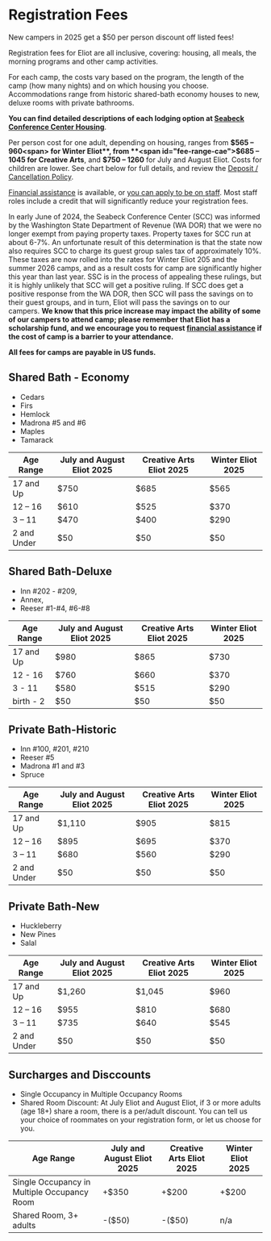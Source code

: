 # Registration Fees

<aside>
New campers in 2025 get a $50 per person discount off listed fees!
</aside>

Registration fees for Eliot are all inclusive, covering: housing, all meals, the morning programs and other camp activities.

For each camp, the costs vary based on the program, the length of the camp (how many nights) and on which housing you choose. Accommodations range from historic shared-bath economy houses to new, deluxe rooms with private bathrooms.

**You can find detailed descriptions of each lodging option at [Seabeck Conference Center Housing](https://www.seabeck.org/lodging)**.

Per person cost for one adult, depending on housing, ranges from
**<span id="fee-range-winter">$565 – 960<span> for Winter Eliot**, from
**<span id="fee-range-cae">$685 – 1045</span> for Creative Arts**, and
**<span id="fee-range-julaug">$750 – 1260</span>** for July and August Eliot.
Costs for children are lower. See chart below for full details, and review the [Deposit / Cancellation Policy](?info=fee_policy).

[Financial assistance](?info=financial_assistance) is available, or [you can apply to be on staff](?info=volunteer). Most staff roles include a credit that will significantly reduce your registration fees.

In early June of 2024, the Seabeck Conference Center (SCC) was informed by the Washington State Department of Revenue (WA DOR) that we were no longer exempt from paying property taxes. Property taxes for SCC run at about 6-7%. An unfortunate result of this determination is that the state now also requires SCC to charge its guest group sales tax of approximately 10%. These taxes are now rolled into the rates for Winter Eliot 205 and the summer 2026 camps, and as a result costs for camp are significantly higher this year than last year. SSC is in the process of appealing these rulings, but it is highly unlikely that SCC will get a positive ruling. If SCC does get a positive response from the WA DOR, then SCC will pass the savings on to their guest groups, and in turn, Eliot will pass the savings on to our campers. **We know that this price increase may impact the ability of some of our campers to attend camp; please remember that Eliot has a scholarship fund, and we encourage you to request [financial assistance](?info=financial_assistance) if the cost of camp is a barrier to your attendance.**

**All fees for camps are payable in US funds.**

<div id="fee-area"></div>

## Shared Bath - Economy

- Cedars
- Firs
- Hemlock
- Madrona #5 and #6
- Maples
- Tamarack

| Age Range   | July and August Eliot 2025 | Creative Arts Eliot 2025 | Winter Eliot 2025 |
| ----------- | -------------------------- | ------------------------ | ----------------- |
| 17 and Up   | $750                       | $685                     | $565              |
| 12 – 16     | $610                       | $525                     | $370              |
| 3 – 11      | $470                       | $400                     | $290              |
| 2 and Under | $50                        | $50                      | $50               |


## Shared Bath-Deluxe

- Inn #202 - #209,
- Annex,
- Reeser #1-#4, #6-#8


| Age Range | July and August Eliot 2025 | Creative Arts Eliot 2025 | Winter Eliot 2025 |
| --------- | -------------------------- | ------------------------ | ----------------- |
| 17 and Up | $980                       | $865                     | $730              |
| 12 - 16   | $760                       | $660                     | $370              |
| 3 - 11    | $580                       | $515                     | $290              |
| birth - 2 | $50                        | $50                      | $50               |

## Private Bath-Historic
- Inn #100, #201, #210
- Reeser #5
- Madrona #1 and #3
- Spruce


| Age Range   | July and August Eliot 2025 | Creative Arts Eliot 2025 | Winter Eliot 2025 |
| ----------- | -------------------------- | ------------------------ | ----------------- |
| 17 and Up   | $1,110                     | $905                     | $815              |
| 12 – 16     | $895                       | $695                     | $370              |
| 3 – 11      | $680                       | $560                     | $290              |
| 2 and Under | $50                        | $50                      | $50               |

## Private Bath-New

- Huckleberry
- New Pines
- Salal

| Age Range   | July and August Eliot 2025 | Creative Arts Eliot 2025 | Winter Eliot 2025 |
| ----------- | -------------------------- | ------------------------ | ----------------- |
| 17 and Up   | $1,260                     | $1,045                   | $960              |
| 12 – 16     | $955                       | $810                     | $680              |
| 3 – 11      | $735                       | $640                     | $545              |
| 2 and Under | $50                        | $50                      | $50               |

## Surcharges and Disccounts

- Single Occupancy in Multiple Occupancy Rooms
- Shared Room Discount: At July Eliot and August Eliot, if 3 or more adults (age 18+) share a room, there is a per/adult discount. You can tell us your choice of roommates on your registration form, or let us choose for you.

| Age Range                                   | July and August Eliot 2025 | Creative Arts Eliot 2025 | Winter Eliot 2025 |
| ------------------------------------------- | -------------------------- | ------------------------ | ----------------- |
| Single Occupancy in Multiple Occupancy Room | +$350                      | +$200                    | +$200             |
| Shared Room, 3+ adults                      | -($50)                     | -($50)                   | n/a               |

